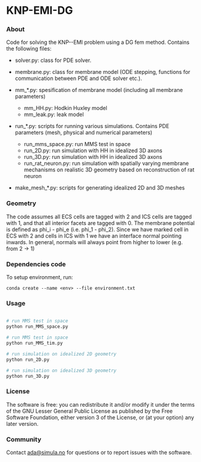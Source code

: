 # KNP-EMI-DG

### About ###
Code for solving the KNP--EMI problem using a DG fem method. Contains the
following files:

- solver.py: class for PDE solver.

- membrane.py: class for membrane model (ODE stepping, functions for communication
        between PDE and ODE solver etc.).

- mm_*.py: spesification of membrane model (including all membrane parameters)
    - mm_HH.py: Hodkin Huxley model
    - mm_leak.py: leak model

- run_*.py: scripts for running various simulations. Contains PDE parameters
(mesh, physical and numerical parameters)
    - run_mms_space.py: run MMS test in space
    - run_2D.py: run simulation with HH in idealized 3D axons
    - run_3D.py: run simulation with HH in idealized 3D axons
    - run_rat_neuron.py: run simulation with spatially varying membrane
    mechanisms on realistic 3D geometry based on reconstruction of rat neuron

- make_mesh_*.py: scripts for generating idealized 2D and 3D meshes

### Geometry ###

The code assumes all ECS cells are tagged with 2 and ICS cells are tagged with
1, and that all interior facets are tagged with 0. The membrane
potential is defined as phi_i - phi_e (i.e. phi_1 - phi_2). Since we have
marked cell in ECS with 2 and cells in ICS with 1 we have an interface
normal pointing inwards. In general, normals will always point from higher to
lower (e.g. from 2 -> 1)

### Dependencies code ###

To setup environment, run:

    conda create --name <env> --file environment.txt

### Usage ###

```python

# run MMS test in space
python run_MMS_space.py

# run MMS test in space
python run_MMS_tim.py

# run simulation on idealized 2D geometry
python run_2D.py

# run simulation on idealized 3D geometry
python run_3D.py
```

### License ###

The software is free: you can redistribute it and/or modify it under the terms
of the GNU Lesser General Public License as published by the Free Software
Foundation, either version 3 of the License, or (at your option) any later
version.

### Community ###

Contact ada@simula.no for questions or to report issues with the software.
